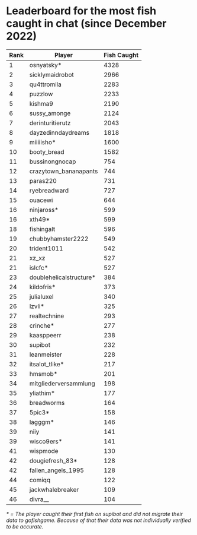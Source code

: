 # Leaderboard for the most fish caught in chat (since December 2022)

| Rank | Player | Fish Caught |
|------|--------|-------------|
| 1 | osnyatsky* | 4328 |
| 2 | sicklymaidrobot | 2966 |
| 3 | qu4ttromila | 2283 |
| 4 | puzzlow | 2233 |
| 5 | kishma9 | 2190 |
| 6 | sussy_amonge | 2124 |
| 7 | derinturitierutz | 2043 |
| 8 | dayzedinndaydreams | 1818 |
| 9 | miiiiisho* | 1600 |
| 10 | booty_bread | 1582 |
| 11 | bussinongnocap | 754 |
| 12 | crazytown_bananapants | 744 |
| 13 | paras220 | 731 |
| 14 | ryebreadward | 727 |
| 15 | ouacewi | 644 |
| 16 | ninjaross* | 599 |
| 16 | xth49* | 599 |
| 18 | fishingalt | 596 |
| 19 | chubbyhamster2222 | 549 |
| 20 | trident1011 | 542 |
| 21 | xz_xz | 527 |
| 21 | islcfc* | 527 |
| 23 | doublehelicalstructure* | 384 |
| 24 | kildofris* | 373 |
| 25 | julialuxel | 340 |
| 26 | lzvli* | 325 |
| 27 | realtechnine | 293 |
| 28 | crinche* | 277 |
| 29 | kaasppeerr | 238 |
| 30 | supibot | 232 |
| 31 | leanmeister | 228 |
| 32 | itsalot_tlike* | 217 |
| 33 | hmsmob* | 201 |
| 34 | mitgliederversammlung | 198 |
| 35 | yliathim* | 177 |
| 36 | breadworms | 164 |
| 37 | 5pic3* | 158 |
| 38 | lagggm* | 146 |
| 39 | niiy | 141 |
| 39 | wisco9ers* | 141 |
| 41 | wispmode | 130 |
| 42 | dougiefresh_83* | 128 |
| 42 | fallen_angels_1995 | 128 |
| 44 | comiqq | 122 |
| 45 | jackwhalebreaker | 109 |
| 46 | divra__ | 104 |

_* = The player caught their first fish on supibot and did not migrate their data to gofishgame. Because of that their data was not individually verified to be accurate._
